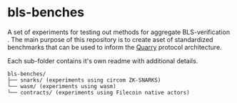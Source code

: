 # bls-benches
A set of experiments for testing out methods for aggregate BLS-verification . The main purpose of this repository is to create aset of standardized benchmarks that can be used to inform the [Quarry](https://github.com/retrieval-markets-lab/das-quarry) protocol architecture.

Each sub-folder contains it's own readme with additional details. 


```
bls-benches/
├── snarks/ (experiments using circom ZK-SNARKS)
└── wasm/ (experiments using wasm)
└── contracts/ (experiments using Filecoin native actors)
```

